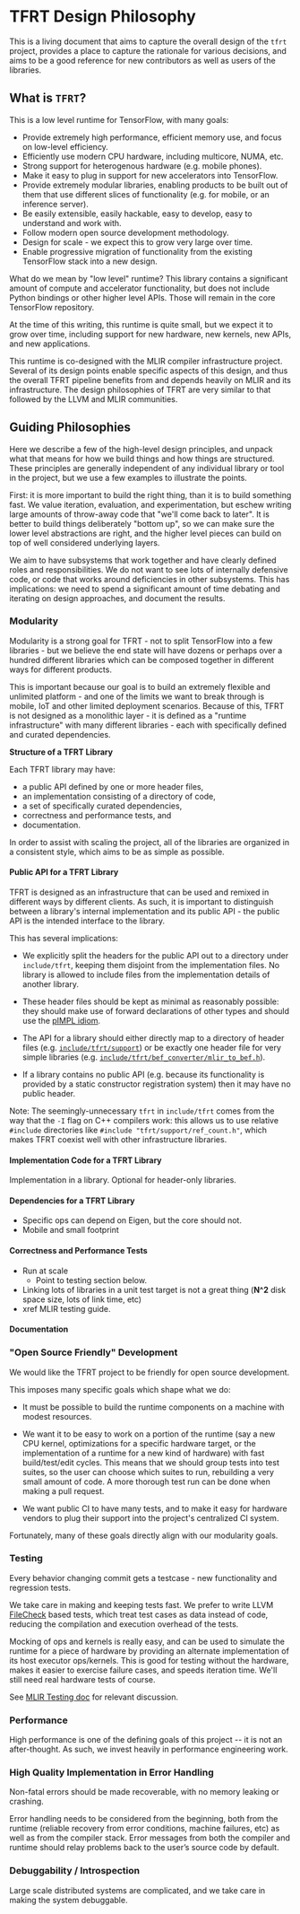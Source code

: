 # TFRT Design Philosophy

<!--* freshness: {
  owner: 'hongm'
  owner: 'jingdong'
  reviewed: '2020-03-31'
} *-->

<!-- TOC -->

This is a living document that aims to capture the overall design of the `tfrt`
project, provides a place to capture the rationale for various decisions, and
aims to be a good reference for new contributors as well as users of the
libraries.

## What is `TFRT`?

This is a low level runtime for TensorFlow, with many goals:

-   Provide extremely high performance, efficient memory use, and focus on
    low-level efficiency.
-   Efficiently use modern CPU hardware, including multicore, NUMA, etc.
-   Strong support for heterogenous hardware (e.g. mobile phones).
-   Make it easy to plug in support for new accelerators into TensorFlow.
-   Provide extremely modular libraries, enabling products to be built out of
    them that use different slices of functionality (e.g. for mobile, or an
    inference server).
-   Be easily extensible, easily hackable, easy to develop, easy to understand
    and work with.
-   Follow modern open source development methodology.
-   Design for scale - we expect this to grow very large over time.
-   Enable progressive migration of functionality from the existing TensorFlow
    stack into a new design.

What do we mean by "low level" runtime? This library contains a significant
amount of compute and accelerator functionality, but does not include Python
bindings or other higher level APIs. Those will remain in the core TensorFlow
repository.

At the time of this writing, this runtime is quite small, but we expect it to
grow over time, including support for new hardware, new kernels, new APIs, and
new applications.

This runtime is co-designed with the MLIR compiler infrastructure project.
Several of its design points enable specific aspects of this design, and thus
the overall TFRT pipeline benefits from and depends heavily on MLIR and its
infrastructure. The design philosophies of TFRT are very similar to that
followed by the LLVM and MLIR communities.

## Guiding Philosophies

Here we describe a few of the high-level design principles, and unpack what that
means for how we build things and how things are structured. These principles
are generally independent of any individual library or tool in the project, but
we use a few examples to illustrate the points.

First: it is more important to build the right thing, than it is to build
something fast. We value iteration, evaluation, and experimentation, but eschew
writing large amounts of throw-away code that "we'll come back to later". It is
better to build things deliberately "bottom up", so we can make sure the lower
level abstractions are right, and the higher level pieces can build on top of
well considered underlying layers.

We aim to have subsystems that work together and have clearly defined roles and
responsibilities. We do not want to see lots of internally defensive code, or
code that works around deficiencies in other subsystems. This has implications:
we need to spend a significant amount of time debating and iterating on design
approaches, and document the results.

### Modularity

Modularity is a strong goal for TFRT - not to split TensorFlow into a few
libraries - but we believe the end state will have dozens or perhaps over a
hundred different libraries which can be composed together in different ways for
different products.

This is important because our goal is to build an extremely flexible and
unlimited platform - and one of the limits we want to break through is mobile,
IoT and other limited deployment scenarios. Because of this, TFRT is not
designed as a monolithic layer - it is defined as a "runtime infrastructure"
with many different libraries - each with specifically defined and curated
dependencies.

**Structure of a TFRT Library**

Each TFRT library may have:

*   a public API defined by one or more header files,
*   an implementation consisting of a directory of code,
*   a set of specifically curated dependencies,
*   correctness and performance tests, and
*   documentation.

In order to assist with scaling the project, all of the libraries are organized
in a consistent style, which aims to be as simple as possible.

#### Public API for a TFRT Library

TFRT is designed as an infrastructure that can be used and remixed in different
ways by different clients. As such, it is important to distinguish between a
library's internal implementation and its public API - the public API is the
intended interface to the library.

This has several implications:

-   We explicitly split the headers for the public API out to a directory under
    `include/tfrt`, keeping them disjoint from the implementation files. No
    library is allowed to include files from the implementation details of
    another library.

-   These header files should be kept as minimal as reasonably possible: they
    should make use of forward declarations of other types and should use the
    [pIMPL idiom](https://en.cppreference.com/w/cpp/language/pimpl).

-   The API for a library should either directly map to a directory of header
    files (e.g.
    [`include/tfrt/support`](https://github.com/tensorflow/runtime/blob/master/include/tfrt/support/))
    or be exactly one header file for very simple libraries (e.g.
    [`include/tfrt/bef_converter/mlir_to_bef.h`](https://github.com/tensorflow/runtime/blob/master/include/tfrt/bef_converter/mlir_to_bef.h)).

-   If a library contains no public API (e.g. because its functionality is
    provided by a static constructor registration system) then it may have no
    public header.

Note: The seemingly-unnecessary `tfrt` in `include/tfrt` comes from the way that
the `-I` flag on C++ compilers work: this allows us to use relative `#include`
directories like `#include "tfrt/support/ref_count.h"`, which makes TFRT coexist
well with other infrastructure libraries.

#### Implementation Code for a TFRT Library

Implementation in a library. Optional for header-only libraries.

#### Dependencies for a TFRT Library

-   Specific ops can depend on Eigen, but the core should not.
-   Mobile and small footprint

#### Correctness and Performance Tests

-   Run at scale
    -   Point to testing section below.
-   Linking lots of libraries in a unit test target is not a great thing
    (**N^2** disk space size, lots of link time, etc)
-   xref MLIR testing guide.

#### Documentation

### "Open Source Friendly" Development

We would like the TFRT project to be friendly for open source development.

This imposes many specific goals which shape what we do:

-   It must be possible to build the runtime components on a machine with modest
    resources.

-   We want it to be easy to work on a portion of the runtime (say a new CPU
    kernel, optimizations for a specific hardware target, or the implementation
    of a runtime for a new kind of hardware) with fast build/test/edit cycles.
    This means that we should group tests into test suites, so the user can
    choose which suites to run, rebuilding a very small amount of code. A more
    thorough test run can be done when making a pull request.

-   We want public CI to have many tests, and to make it easy for hardware
    vendors to plug their support into the project's centralized CI system.

Fortunately, many of these goals directly align with our modularity goals.

### Testing

Every behavior changing commit gets a testcase - new functionality and
regression tests.

We take care in making and keeping tests fast. We prefer to write LLVM
[FileCheck](https://llvm.org/docs/CommandGuide/FileCheck.html) based tests,
which treat test cases as data instead of code, reducing the compilation and
execution overhead of the tests.

Mocking of ops and kernels is really easy, and can be used to simulate the
runtime for a piece of hardware by providing an alternate implementation of its
host executor ops/kernels. This is good for testing without the hardware, makes
it easier to exercise failure cases, and speeds iteration time. We'll still need
real hardware tests of course.

See
[MLIR Testing doc](https://github.com/tensorflow/mlir/blob/master/documents/TestingGuide.md)
for relevant discussion.

### Performance

High performance is one of the defining goals of this project -- it is not an
after-thought. As such, we invest heavily in performance engineering work.

### High Quality Implementation in Error Handling

Non-fatal errors should be made recoverable, with no memory leaking or crashing.

Error handling needs to be considered from the beginning, both from the runtime
(reliable recovery from error conditions, machine failures, etc) as well as from
the compiler stack. Error messages from both the compiler and runtime should
relay problems back to the user’s source code by default.

### Debuggability / Introspection

Large scale distributed systems are complicated, and we take care in making the
system debuggable.

